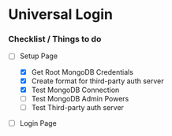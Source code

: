# Universal Login
### Checklist / Things to do
- [ ] Setup Page
  - [x] Get Root MongoDB Credentials
  - [x] Create format for third-party auth server
  - [x] Test MongoDB Connection
  - [ ] Test MongoDB Admin Powers
  - [ ] Test Third-party auth server
- [ ] Login Page


